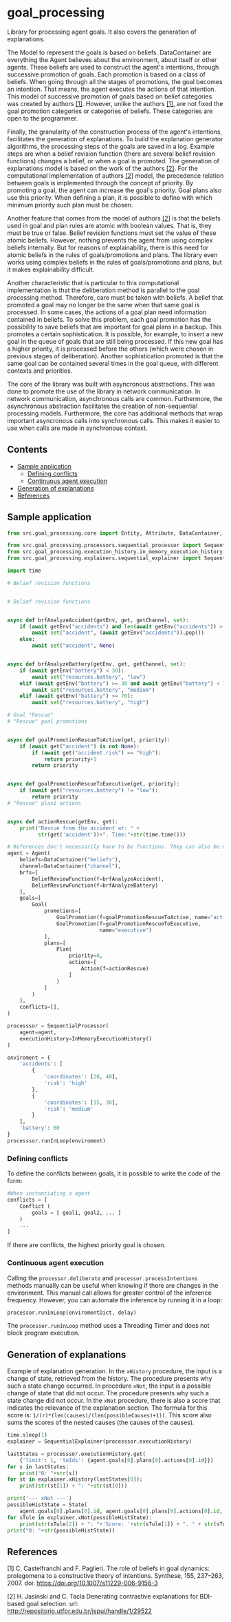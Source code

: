 # goal_processing

Library for processing agent goals. It also covers the generation of
explanations.

The Model to represent the goals is based on beliefs. DataContainer are
everything the Agent believes about the environment, about itself or other
agents. These beliefs are used to construct the agent's intentions, through
successive promotion of goals. Each promotion is based on a class of beliefs.
When going through all the stages of promotions, the goal becomes an intention.
That means, the agent executes the actions of that intention. This model of
successive promotion of goals based on belief categories was created by authors
[[1]](#1). However, unlike the authors [[1]](#1), are not fixed the goal
promotion categories or categories of beliefs. These categories are open to the
programmer.

Finally, the granularity of the construction process of the agent's intentions,
facilitates the generation of explanations. To build the explanation generator
algorithms, the processing steps of the goals are saved in a log. Example steps
are when a belief revision function (there are several belief revision
functions) changes a belief, or when a goal is promoted. The generation of
explanations model is based on the work of the authors [[2]](#2). For the
computational implementation of authors [[2]](#2) model, the precedence relation
between goals is implemented through the concept of priority. By promoting a
goal, the agent can increase the goal's priority. Goal plans also use this
priority. When defining a plan, it is possible to define with which minimum
priority such plan must be chosen.

Another feature that comes from the model of authors [[2]](#2) is that the
beliefs used in goal and plan rules are atomic with boolean values. That is,
they must be true or false. Belief revision functions must set the value of
these atomic beliefs. However, nothing prevents the agent from using complex
beliefs internally. But for reasons of explainability, there is this need for
atomic beliefs in the rules of goals/promotions and plans. The library even
works using complex beliefs in the rules of goals/promotions and plans, but it
makes explainability difficult.

Another characteristic that is particular to this computational implementation
is that the deliberation method is parallel to the goal processing method.
Therefore, care must be taken with beliefs. A belief that promoted a goal may no
longer be the same when that same goal is processed. In some cases, the actions
of a goal plan need information contained in beliefs. To solve this problem,
each goal promotion has the possibility to save beliefs that are important for
goal plans in a backup. This promotes a certain sophistication. It is possible,
for example, to insert a new goal in the queue of goals that are still being
processed. If this new goal has a higher priority, it is processed before the
others (which were chosen in previous stages of deliberation). Another
sophistication promoted is that the same goal can be contained several times in
the goal queue, with different contexts and priorities.

The core of the library was built with asyncronous abstractions. This was done
to promote the use of the library in network communication. In network
communication, asynchronous calls are common. Furthermore, the asynchronous
abstraction facilitates the creation of non-sequential processing models.
Furthermore, the core has additional methods that wrap important asyncronous
calls into synchronous calls. This makes it easier to use when calls are made in
synchronous context.

## Contents

- [Sample application](#sample-application)
  - [Defining conflicts](#defining-conflicts)
  - [Continuous agent execution](#continuous-agent-execution)
- [Generation of explanations](#generation-of-explanations)
- [References](#references)

## Sample application

```python
from src.goal_processing.core import Entity, Attribute, DataContainer, BeliefReviewFunction, Goal, State, Conflict, Agent, GoalPromotion, Plan, Action

from src.goal_processing.processors.sequential_processor import SequentialProcessor
from src.goal_processing.execution_history.in_memory_execution_history import InMemoryExecutionHistory
from src.goal_processing.explainers.sequential_explainer import SequentialExplainer

import time

# Belief revision functions


# Belief revision functions


async def brfAnalyzeAccident(getEnv, get, getChannel, set):
    if (await getEnv("accidents") and len(await getEnv("accidents")) > 0):
        await set("accident", (await getEnv("accidents")).pop())
    else:
        await set("accident", None)


async def brfAnalyzeBattery(getEnv, get, getChannel, set):
    if (await getEnv("battery") < 30):
        await set("resources.battery", "low")
    elif (await getEnv("battery") >= 30 and await getEnv("battery") < 70):
        await set("resources.battery", "medium")
    elif (await getEnv("battery") >= 70):
        await set("resources.battery", "high")

# Goal "Rescue"
# "Rescue" goal promotions


async def goalPromotionRescueToActive(get, priority):
    if (await get("accident") is not None):
        if (await get("accident.risk") == "high"):
            return priority+1
        return priority


async def goalPromotionRescueToExecutive(get, priority):
    if (await get("resources.battery") != "low"):
        return priority
# "Rescue" plan1 actions


async def actionRescue(getEnv, get):
    print("Rescue from the accident at: " +
          str(get('accident'))+". Time:"+str(time.time()))

# References don't necessarily have to be functions. They can also be methods of classes/objects, lambda functions.
agent = Agent(
    beliefs=DataContainer("beliefs"),
    channel=DataContainer("channel"),
    brfs=[
        BeliefReviewFunction(f=brfAnalyzeAccident),
        BeliefReviewFunction(f=brfAnalyzeBattery)
    ],
    goals=[
        Goal(
            promotions=[
                GoalPromotion(f=goalPromotionRescueToActive, name="active"),
                GoalPromotion(f=goalPromotionRescueToExecutive,
                              name="executive")
            ],
            plans=[
                Plan(
                    priority=0,
                    actions=[
                        Action(f=actionRescue)
                    ]
                )
            ]
        )
    ],
    conflicts=[],
)

processsor = SequentialProcessor(
    agent=agent,
    executionHistory=InMemoryExecutionHistory()
)

enviroment = {
    'accidents': [
        {
            'coordinates': [20, 40],
            'risk': 'high'
        },
        {
            'coordinates': [15, 30],
            'risk': 'medium'
        }
    ],
    'battery': 60
}
processsor.runInLoop(enviroment)
```

### Defining conflicts

To define the conflicts between goals, it is possible to write the code of the
form:

```python
#When instantiating a agent
conflicts = [
    Conflict (
        goals = [ goal1, goal2, ... ]
    )
    ...
]
```

If there are conflicts, the highest priority goal is chosen.

### Continuous agent execution

Calling the `processor.deliberate` and `processor.processIntentions` methods
manually can be useful when knowing if there are changes in the environment.
This manual call allows for greater control of the inference frequency. However,
you can automate the inference by running it in a loop:

```python
processor.runInLoop(enviromentDict, delay)
```

The `processor.runInLoop` method uses a Threading Timer and does not block
program execution.

## Generation of explanations

Example of explanation generation. In the `xHistory` procedure, the input is a
change of state, retrieved from the history. The procedure presents why such a
state change occurred. In procedure `xNot`, the input is a possible change of
state that did not occur. The procedure presents why such a state change did not
occur. In the `xNot` procedure, there is also a score that indicates the
relevance of the explanation section. The formula for this score is:
`1/(r)*(len(causes)/(len(possibleCauses)+1))`. This score also sums the scores
of the nested causes (the causes of the causes).

```python
time.sleep(1)
explainer = SequentialExplainer(processsor.executionHistory)

lastStates = processsor.executionHistory.get(
    {'limit': 1, 'toIds': {agent.goals[0].plans[0].actions[0].id}})
for s in lastStates:
    print("0: "+str(s))
for st in explainer.xHistory(lastStates[0]):
    print(str(st[1]) + ": "+str(st[0]))

print('--- xNot ---')
possibleHistState = State(
    agent.goals[0].plans[0].id, agent.goals[0].plans[0].actions[0].id, time.time(), time.time(), {})
for sTule in explainer.xNot(possibleHistState):
    print(str(sTule[2]) + ": "+'Score: '+str(sTule[1]) + ". " + str(sTule[0]))
print("0: "+str(possibleHistState))
```

## References

<a id="1">[1]</a> C. Castelfranchi and F. Paglieri. The role of beliefs in goal
dynamics: prolegomena to a constructive theory of intentions. Synthese, 155,
237–263, 2007. doi: https://doi.org/10.1007/s11229-006-9156-3

<a id="2">[2]</a> H. Jasinski and C. Tacla Denerating contrastive explanations
for BDI-based goal selection. url:
http://repositorio.utfpr.edu.br/jspui/handle/1/29522
